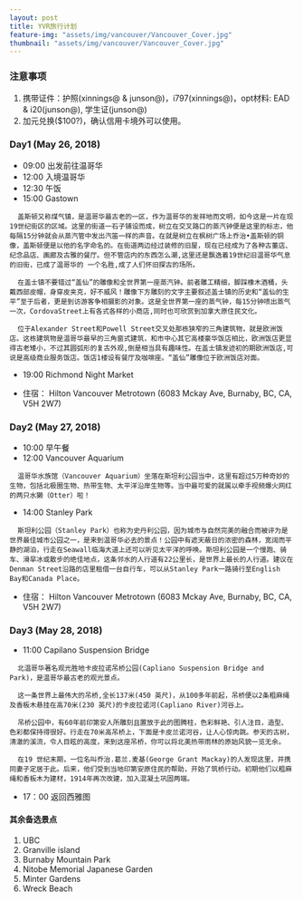 ```yaml
---
layout: post
title: YVR旅行计划
feature-img: "assets/img/vancouver/Vancouver_Cover.jpg"
thumbnail: "assets/img/vancouver/Vancouver_Cover.jpg"
---
```


### 注意事项
1. 携带证件：护照(xinnings@ & junson@)，i797(xinnings@)，opt材料: EAD & i20(junson@), 学生证(junson@)
2. 加元兑换($100?)，确认信用卡境外可以使用。

### Day1 (May 26, 2018)
* 09:00 出发前往温哥华
* 12:00 入境温哥华
* 12:30 午饭
* 15:00 Gastown
```
  盖斯顿又称煤气镇，是温哥华最古老的一区，作为温哥华的发祥地而文明，如今这是一片在现19世纪街区的区域。这里的街道一石子铺设而成，树立在交叉路口的蒸汽钟便是这里的标志，他每隔15分钟就会从蒸汽管中发出汽笛一样的声音。在就是树立在枫树广场上乔治•盖斯顿的铜像，盖斯顿便是以他的名字命名的。在街道两边经过装修的旧屋，现在已经成为了各种古董店、纪念品店、画廊及古雅的餐厅。但不管店内的东西怎么潮,这里还是飘逸着19世纪旧温哥华气息的旧街，已成了温哥华的 一个名胜,成了人们怀旧探古的场所。 

  在盖士镇不要错过“盖仙”的雕像和全世界第一座蒸汽钟。前者雕工精细，脚踩橡木酒桶，头戴西部皮帽，身穿皮夹克，好不威风！雕像下方雕刻的文字主要叙述盖士镇的历史和“盖仙的生平”至于后者，更是到访游客争相摄影的对象。这是全世界第一座的蒸气钟，每15分钟喷出蒸气一次，CordovaStreet上有各式各样的小商店,同时也可欣赏到加拿大原住民文化。 

  位于Alexander Street和Powell Street交叉处那栋狭窄的三角建筑物，就是欧洲饭店。这栋建筑物是温哥华最早的三角窗式建筑，和市中心其它高楼豪华饭店相比，欧洲饭店更显得古老矮小，不过其圆弧形的复古外观,倒是相当具有趣味性。在盖士镇发迹初的期欧洲饭店,可说是高级商业服务饭店。饭店1楼设有餐厅及咖啡座。“盖仙”雕像位于欧洲饭店对面。
```
* 19:00 Richmond Night Market

* 住宿： Hilton Vancouver Metrotown (6083 Mckay Ave, Burnaby, BC, CA, V5H 2W7)

### Day2 (May 27, 2018)
* 10:00 早午餐
* 12:00 Vancouver Aquarium 
```
  温哥华水族馆（Vancouver Aquarium）坐落在斯坦利公园当中，这里有超过5万种奇妙的生物，包括北极圈生物、热带生物、太平洋沿岸生物等。当中最可爱的就属以牵手视频爆火网红的两只水獭（Otter）啦！
```
* 14:00 Stanley Park
```
  斯坦利公园（Stanley Park）也称为史丹利公园，因为城市与自然完美的融合而被评为是世界最佳城市公园之一，是来到温哥华必去的景点！公园中有遮天蔽日的浓密的森林，宽阔而平静的湖泊，行走在Seawall临海大道上还可以听见太平洋的呼唤。斯坦利公园是一个慢跑、骑车、滑旱冰或散步的绝佳地点，这条邻水的人行道有22公里长，是世界上最长的人行道。建议在Denman Street沿路的店里租借一台自行车，可以从Stanley Park一路骑行至English Bay和Canada Place。
```
* 住宿： Hilton Vancouver Metrotown (6083 Mckay Ave, Burnaby, BC, CA, V5H 2W7)

### Day3 (May 28, 2018)
* 11:00 Capilano Suspension Bridge
```
  北温哥华著名观光胜地卡皮拉诺吊桥公园(Capliano Suspension Bridge and Park)，是温哥华最古老的观光景点。 

  这一条世界上最伟大的吊桥,全长137米(450 英尺)，从100多年前起，吊桥便以2条粗麻绳及香板木悬挂在高70米(230 英尺)的卡皮拉诺河(Capliano River)河谷上。 

  吊桥公园中，有60年前印第安人所雕刻且置放于此的图腾柱，色彩鲜艳、引人注目，造型、色彩都保持得很好。行走在70米高吊桥上，下面是卡皮兰诺河谷，让人心惊肉跳。参天的古树，清澈的溪流，令人目眩的高度，来到这座吊桥，你可以将北美热带雨林的原始风貌一览无余。 

  在19 世纪末期，一位名叫乔治.葛兰.麦基(George Grant Mackay)的人发现这里，并携同妻子定居于此。后来，他们受到当地印第安原住民的帮助，开始了筑桥行动。初期他们以粗麻绳和香板木为建材，1914年再次改建，加入混凝土巩固两端。
```
* 17：00 返回西雅图


#### 其余备选景点
1. UBC
2. Granville island
3. Burnaby Mountain Park
4. Nitobe Memorial Japanese Garden
5. Minter Gardens
6. Wreck Beach
